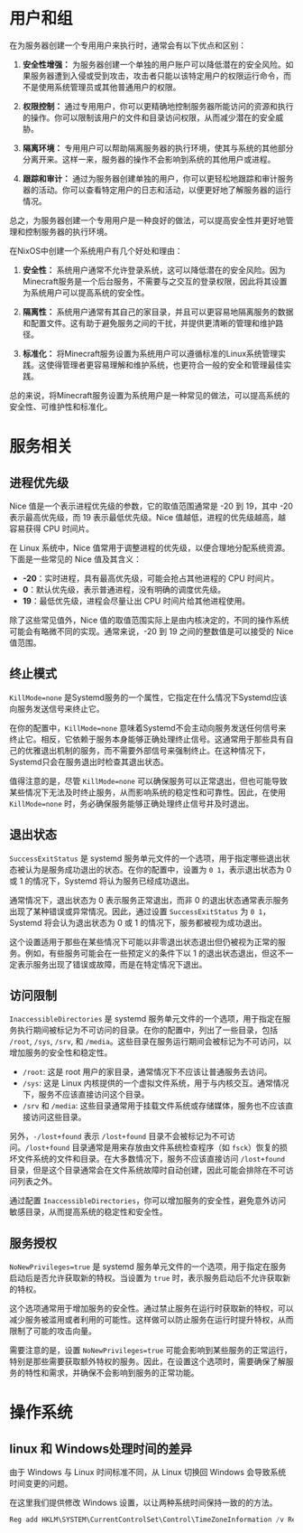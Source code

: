 # 用户和组
在为服务器创建一个专用用户来执行时，通常会有以下优点和区别：

1. **安全性增强：** 为服务器创建一个单独的用户账户可以降低潜在的安全风险。如果服务器遭到入侵或受到攻击，攻击者只能以该特定用户的权限运行命令，而不是使用系统管理员或其他普通用户的权限。

2. **权限控制：** 通过专用用户，你可以更精确地控制服务器所能访问的资源和执行的操作。你可以限制该用户的文件和目录访问权限，从而减少潜在的安全威胁。

3. **隔离环境：** 专用用户可以帮助隔离服务器的执行环境，使其与系统的其他部分分离开来。这样一来，服务器的操作不会影响到系统的其他用户或进程。

4. **跟踪和审计：** 通过为服务器创建单独的用户，你可以更轻松地跟踪和审计服务器的活动。你可以查看特定用户的日志和活动，以便更好地了解服务器的运行情况。

总之，为服务器创建一个专用用户是一种良好的做法，可以提高安全性并更好地管理和控制服务器的执行环境。

在NixOS中创建一个系统用户有几个好处和理由：

1. **安全性：** 系统用户通常不允许登录系统，这可以降低潜在的安全风险。因为Minecraft服务是一个后台服务，不需要与之交互的登录权限，因此将其设置为系统用户可以提高系统的安全性。

2. **隔离性：** 系统用户通常有其自己的家目录，并且可以更容易地隔离服务的数据和配置文件。这有助于避免服务之间的干扰，并提供更清晰的管理和维护路径。

3. **标准化：** 将Minecraft服务设置为系统用户可以遵循标准的Linux系统管理实践。这使得管理者更容易理解和维护系统，也更符合一般的安全和管理最佳实践。

总的来说，将Minecraft服务设置为系统用户是一种常见的做法，可以提高系统的安全性、可维护性和标准化。

# 服务相关

## 进程优先级

Nice 值是一个表示进程优先级的参数，它的取值范围通常是 -20 到 19，其中 -20 表示最高优先级，而 19 表示最低优先级。Nice 值越低，进程的优先级越高，越容易获得 CPU 时间片。

在 Linux 系统中，Nice 值常用于调整进程的优先级，以便合理地分配系统资源。下面是一些常见的 Nice 值及其含义：

- **-20**：实时进程，具有最高优先级，可能会抢占其他进程的 CPU 时间片。
- **0**：默认优先级，表示普通进程，没有明确的调度优先级。
- **19**：最低优先级，进程会尽量让出 CPU 时间片给其他进程使用。

除了这些常见值外，Nice 值的取值范围实际上是由内核决定的，不同的操作系统可能会有略微不同的实现。通常来说，-20 到 19 之间的整数值是可以接受的 Nice 值范围。

## 终止模式

`KillMode=none` 是Systemd服务的一个属性，它指定在什么情况下Systemd应该向服务发送信号来终止它。

在你的配置中，`KillMode=none` 意味着Systemd不会主动向服务发送任何信号来终止它。相反，它依赖于服务本身能够正确处理终止信号。这通常用于那些具有自己的优雅退出机制的服务，而不需要外部信号来强制终止。在这种情况下，Systemd只会在服务退出时检查其退出状态。

值得注意的是，尽管 `KillMode=none` 可以确保服务可以正常退出，但也可能导致某些情况下无法及时终止服务，从而影响系统的稳定性和可靠性。因此，在使用 `KillMode=none` 时，务必确保服务能够正确处理终止信号并及时退出。

## 退出状态

`SuccessExitStatus` 是 systemd 服务单元文件的一个选项，用于指定哪些退出状态被认为是服务成功退出的状态。在你的配置中，设置为 `0 1`，表示退出状态为 0 或 1 的情况下，Systemd 将认为服务已经成功退出。

通常情况下，退出状态为 0 表示服务正常退出，而非 0 的退出状态通常表示服务出现了某种错误或异常情况。因此，通过设置 `SuccessExitStatus` 为 `0 1`，Systemd 将会认为退出状态为 0 或 1 的情况下，服务都被视为成功退出。

这个设置适用于那些在某些情况下可能以非零退出状态退出但仍被视为正常的服务。例如，有些服务可能会在一些预定义的条件下以 1 的退出状态退出，但这不一定表示服务出现了错误或故障，而是在特定情况下退出。

## 访问限制

`InaccessibleDirectories` 是 systemd 服务单元文件的一个选项，用于指定在服务执行期间被标记为不可访问的目录。在你的配置中，列出了一些目录，包括 `/root`, `/sys`, `/srv`, 和 `/media`。这些目录在服务运行期间会被标记为不可访问，以增加服务的安全性和稳定性。

- `/root`: 这是 root 用户的家目录，通常情况下不应该让普通服务去访问。
- `/sys`: 这是 Linux 内核提供的一个虚拟文件系统，用于与内核交互。通常情况下，服务不应该直接访问这个目录。
- `/srv` 和 `/media`: 这些目录通常用于挂载文件系统或存储媒体，服务也不应该直接访问这些目录。

另外，`-/lost+found` 表示 `/lost+found` 目录不会被标记为不可访问。`/lost+found` 目录通常是用来存放由文件系统检查程序（如 `fsck`）恢复的损坏文件系统的文件和目录。在大多数情况下，服务不应该直接访问 `/lost+found` 目录，但是这个目录通常会在文件系统故障时自动创建，因此可能会排除在不可访问列表之外。

通过配置 `InaccessibleDirectories`，你可以增加服务的安全性，避免意外访问敏感目录，从而提高系统的稳定性和安全性。

## 服务授权

`NoNewPrivileges=true` 是 systemd 服务单元文件的一个选项，用于指定在服务启动后是否允许获取新的特权。当设置为 `true` 时，表示服务启动后不允许获取新的特权。

这个选项通常用于增加服务的安全性。通过禁止服务在运行时获取新的特权，可以减少服务被滥用或者利用的可能性。这样做可以防止服务在运行时提升特权，从而限制了可能的攻击向量。

需要注意的是，设置 `NoNewPrivileges=true` 可能会影响到某些服务的正常运行，特别是那些需要获取额外特权的服务。因此，在设置这个选项时，需要确保了解服务的特性和需求，并确保不会影响到服务的正常功能。

# 操作系统

## linux 和 Windows处理时间的差异

由于 Windows 与 Linux 时间标准不同，从 Linux 切换回 Windows 会导致系统时间变更的问题。

在这里我们提供修改 Windows 设置，以让两种系统时间保持一致的的方法。

```Powershell
Reg add HKLM\SYSTEM\CurrentControlSet\Control\TimeZoneInformation /v RealTimeIsUniversal /t REG_DWORD /d 1
```

